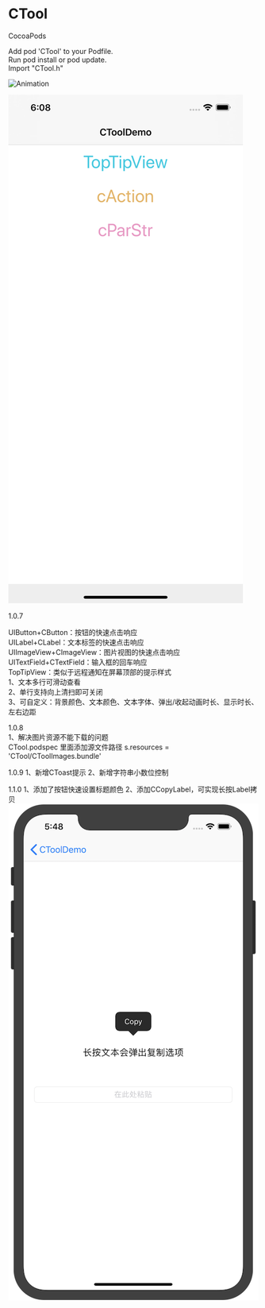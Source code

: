 # CTool

CocoaPods  

Add pod 'CTool' to your Podfile.  
Run pod install or pod update.  
Import "CTool.h"  


![Animation](Images/TopTipView.gif "Animation")  
  
![Screenshots](Images/Home.png "Screenshots")    


1.0.7

UIButton+CButton：按钮的快速点击响应  
UILabel+CLabel：文本标签的快速点击响应  
UIImageView+CImageView：图片视图的快速点击响应  
UITextField+CTextField：输入框的回车响应  
TopTipView：类似于远程通知在屏幕顶部的提示样式  
1、文本多行可滑动查看  
2、单行支持向上清扫即可关闭  
3、可自定义：背景颜色、文本颜色、文本字体、弹出/收起动画时长、显示时长、左右边距  


1.0.8  
1、解决图片资源不能下载的问题  
      CTool.podspec 里面添加源文件路径 s.resources = 'CTool/CToolImages.bundle'

1.0.9
1、新增CToast提示
2、新增字符串小数位控制

1.1.0
1、添加了按钮快速设置标题颜色
2、添加CCopyLabel，可实现长按Label拷贝  
![Screenshots](Images/CopyLabel.png "Screenshots")    



